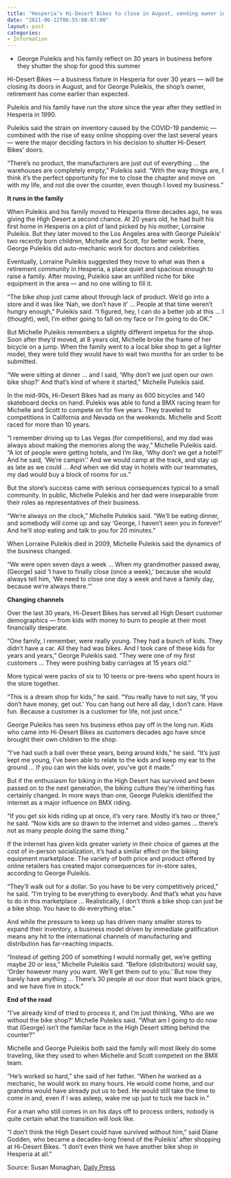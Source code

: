 ```yaml
---
title: "Hesperia’s Hi-Desert Bikes to close in August, sending owner into retirement earlier than expected"
date: "2021-06-12T06:55:00-07:00"
layout: post
categories:
- Information
---
```


- George Puleikis and his family reflect on 30 years in business before they shutter the shop for good this summer

Hi-Desert Bikes — a business fixture in Hesperia for over 30 years — will be closing its doors in August, and for George Puleikis, the shop’s owner, retirement has come earlier than expected.

Puleikis and his family have run the store since the year after they settled in Hesperia in 1990.

Puleikis said the strain on inventory caused by the COVID-19 pandemic — combined with the rise of easy online shopping over the last several years — were the major deciding factors in his decision to shutter Hi-Desert Bikes’ doors.

“There’s no product, the manufacturers are just out of everything … the warehouses are completely empty,” Puleikis said. “With the way things are, I think it’s the perfect opportunity for me to close the chapter and move on with my life, and not die over the counter, even though I loved my business.”

**It runs in the family**

When Puleikis and his family moved to Hesperia three decades ago, he was giving the High Desert a second chance. At 20 years old, he had built his first home in Hesperia on a plot of land picked by his mother, Lorraine Puleikis. But they later moved to the Los Angeles area with George Puleikis’ two recently born children, Michelle and Scott, for better work. There, George Puleikis did auto-mechanic work for doctors and celebrities.

Eventually, Lorraine Puleikis suggested they move to what was then a retirement community in Hesperia, a place quiet and spacious enough to raise a family. After moving, Puleikis saw an unfilled niche for bike equipment in the area — and no one willing to fill it.

“The bike shop just came about through lack of product. We’d go into a store and it was like ‘Nah, we don’t have it’ … People at that time weren’t hungry enough,” Puleikis said. “I figured, hey, I can do a better job at this … I (thought), well, I’m either going to fall on my face or I’m going to do OK.”

But Michelle Puleikis remembers a slightly different impetus for the shop. Soon after they’d moved, at 8 years old, Michelle broke the frame of her bicycle on a jump. When the family went to a local bike shop to get a lighter model, they were told they would have to wait two months for an order to be submitted.

“We were sitting at dinner … and I said, ‘Why don’t we just open our own bike shop?’ And that’s kind of where it started,” Michelle Puleikis said.

In the mid-90s, Hi-Desert Bikes had as many as 600 bicycles and 140 skateboard decks on hand. Pulekis was able to fund a BMX racing team for Michelle and Scott to compete on for five years. They traveled to competitions in California and Nevada on the weekends. Michelle and Scott raced for more than 10 years.

“I remember driving up to Las Vegas (for competitions), and my dad was always about making the memories along the way,” Michelle Puleikis said. “A lot of people were getting hotels, and I’m like, ‘Why don’t we get a hotel?’ And he said, ‘We’re campin’.’ And we would camp at the track, and stay up as late as we could … And when we did stay in hotels with our teammates, my dad would buy a block of rooms for us.”

But the store’s success came with serious consequences typical to a small community. In public, Michelle Puleikis and her dad were inseparable from their roles as representatives of their business.

“We’re always on the clock,” Michelle Puleikis said. “We’ll be eating dinner, and somebody will come up and say ‘George, I haven’t seen you in forever!’ And he’ll stop eating and talk to you for 20 minutes.”

When Lorraine Puleikis died in 2009, Michelle Puleikis said the dynamics of the business changed.

“We were open seven days a week … When my grandmother passed away, (George) said ‘I have to finally close (once a week),’ because she would always tell him, ‘We need to close one day a week and have a family day, because we’re always there.’”

**Changing channels**

Over the last 30 years, Hi-Desert Bikes has served all High Desert customer demographics — from kids with money to burn to people at their most financially desperate.

“One family, I remember, were really young. They had a bunch of kids. They didn’t have a car. All they had was bikes. And I took care of these kids for years and years,” George Puleikis said. “They were one of my first customers … They were pushing baby carriages at 15 years old.”

More typical were packs of six to 10 teens or pre-teens who spent hours in the store together.

“This is a dream shop for kids,” he said. “You really have to not say, ‘If you don’t have money, get out.’ You can hang out here all day, I don’t care. Have fun. Because a customer is a customer for life, not just once.”

George Puleikis has seen his business ethos pay off in the long run. Kids who came into Hi-Desert Bikes as customers decades ago have since brought their own children to the shop.

“I’ve had such a ball over these years, being around kids,” he said. “It’s just kept me young, I’ve been able to relate to the kids and keep my ear to the ground … If you can win the kids over, you’ve got it made.”

But if the enthusiasm for biking in the High Desert has survived and been passed on to the next generation, the biking culture they’re inheriting has certainly changed. In more ways than one, George Puleikis identified the internet as a major influence on BMX riding.

“If you get six kids riding up at once, it’s very rare. Mostly it’s two or three,” he said. “Now kids are so drawn to the internet and video games … there’s not as many people doing the same thing.”

If the internet has given kids greater variety in their choice of games at the cost of in-person socialization, it’s had a similar effect on the biking equipment marketplace. The variety of both price and product offered by online retailers has created major consequences for in-store sales, according to George Puleikis.

“They’ll walk out for a dollar. So you have to be very competitively priced,” he said. “I’m trying to be everything to everybody. And that’s what you have to do in this marketplace … Realistically, I don’t think a bike shop can just be a bike shop. You have to do everything else.”

And while the pressure to keep up has driven many smaller stores to expand their inventory, a business model driven by immediate gratification means any hit to the international channels of manufacturing and distribution has far-reaching impacts.

“Instead of getting 200 of something I would normally get, we’re getting maybe 20 or less,” Michelle Puleikis said. “Before (distributors) would say, ‘Order however many you want. We’ll get them out to you.’ But now they barely have anything … There’s 30 people at our door that want black grips, and we have five in stock.”

**End of the road**

“I’ve already kind of tried to process it, and I’m just thinking, ‘Who are we without the bike shop?’ Michelle Puleikis said. “What am I going to do now that (George) isn’t the familiar face in the High Desert sitting behind the counter?”

Michelle and George Puleikis both said the family will most likely do some traveling, like they used to when Michelle and Scott competed on the BMX team.

“He’s worked so hard,” she said of her father. “When he worked as a mechanic, he would work so many hours. He would come home, and our grandma would have already put us to bed. He would still take the time to come in and, even if I was asleep, wake me up just to tuck me back in.”

For a man who still comes in on his days off to process orders, nobody is quite certain what the transition will look like.

“I don’t think the High Desert could have survived without him,” said Diane Godden, who became a decades-long friend of the Puleikis’ after shopping at Hi-Desert Bikes. “I don’t even think we have another bike shop in Hesperia at all.”

Source: Susan Monaghan, [Daily Press](https://www.vvdailypress.com/story/business/2021/06/12/hesperias-hi-desert-bikes-close-august-sending-owner-into-retirement-earlier-than-expected/7669269002/)